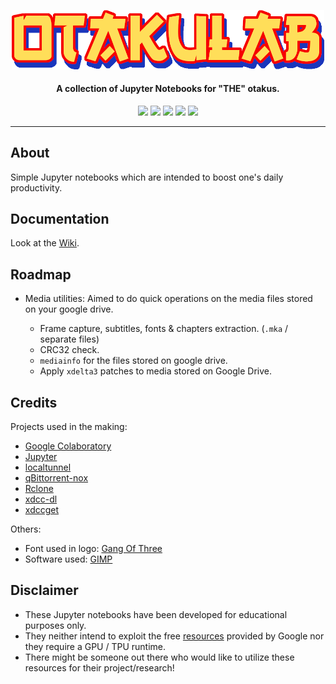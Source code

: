 <p align="center"><img src="https://raw.githubusercontent.com/hyPnOtICDo0g/Otakulab/main/images/otakulab_logo_nobg.png" width="500"></a></p>

<h4 align="center">A collection of Jupyter Notebooks for "THE" otakus.</h4>

<p align="center">
<a href="https://github.com/hyPnOtICDo0g/Otakulab/blob/main/LICENSE" alt="GitHub"><img src="https://img.shields.io/github/license/hyPnOtICDo0g/Otakulab?color=blue&style=plastic" ></a>
<a alt="GitHub repo size"><img src="https://img.shields.io/github/repo-size/hyPnOtICDo0g/Otakulab"></a>
<a href="https://research.google.com/colaboratory" alt="GitHub stars"><img src="https://img.shields.io/badge/Colab-F9AB00?style=plastic&logo=googlecolab&color=525252" ></a>
<a href="https://github.com/hyPnOtICDo0g/Otakulab/stargazers" alt="GitHub stars"><img src="https://img.shields.io/github/stars/hyPnOtICDo0g/Otakulab?style=social" ></a>
<a href="https://github.com/hyPnOtICDo0g/Otakulab/network/members" alt="GitHub forks"><img src="https://img.shields.io/github/forks/hyPnOtICDo0g/Otakulab?style=social" ></a>
<hr>

## About
Simple Jupyter notebooks which are intended to boost one's daily productivity.

## Documentation
Look at the [Wiki](https://github.com/hyPnOtICDo0g/Otakulab/wiki).

## Roadmap
- Media utilities: Aimed to do quick operations on the media files stored on your google drive.

    - Frame capture, subtitles, fonts & chapters extraction. (`.mka` / separate files)
    - CRC32 check.
    - `mediainfo` for the files stored on google drive.
    - Apply `xdelta3` patches to media stored on Google Drive.

## Credits
Projects used in the making:

- [Google Colaboratory](https://colab.research.google.com)
- [Jupyter](https://jupyter.org)
- [localtunnel](https://github.com/localtunnel/localtunnel)
- [qBittorrent-nox](https://github.com/userdocs/qbittorrent-nox-static)
- [Rclone](https://github.com/rclone/rclone)
- [xdcc-dl](https://github.com/namboy94/xdcc-dl)
- [xdccget](https://github.com/RhythmLunatic/xdccget)

Others:

- Font used in logo: [Gang Of Three](https://www.dafont.com/gang-of-three.font)
- Software used: [GIMP](https://www.gimp.org)

## Disclaimer
- These Jupyter notebooks have been developed for educational purposes only.
- They neither intend to exploit the free [resources](https://research.google.com/colaboratory/faq.html#resource-limits) provided by Google nor they require a GPU / TPU runtime.
- There might be someone out there who would like to utilize these resources for their project/research!
